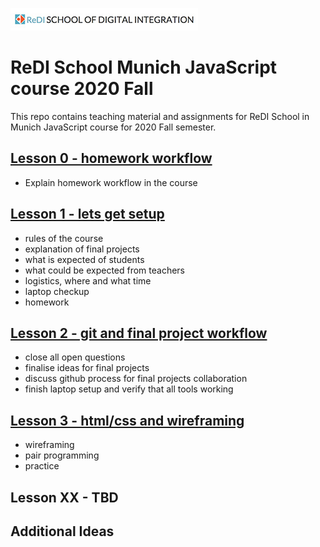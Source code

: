 ![ReDI](redi-school-logo.jpg)

# ReDI School Munich JavaScript course 2020 Fall

This repo contains teaching material and assignments for ReDI School in Munich JavaScript course for 2020 Fall semester.

## [Lesson 0 - homework workflow](https://mrtim.github.io/js-munich-2020-fall/lessons/0_workflow/homework_workflow)

- Explain homework workflow in the course

## [Lesson 1 - lets get setup](https://mrtim.github.io/js-munich-2020-fall/lessons/1_setup)

- rules of the course
- explanation of final projects
- what is expected of students
- what could be expected from teachers
- logistics, where and what time
- laptop checkup
- homework

## [Lesson 2 - git and final project workflow](https://mrtim.github.io/js-munich-2020-fall/lessons/2_git_and_workflow)

- close all open questions
- finalise ideas for final projects
- discuss github process for final projects collaboration
- finish laptop setup and verify that all tools working

## [Lesson 3 - html/css and wireframing](https://mrtim.github.io/js-munich-2020-fall/lessons/3_html_css)
- wireframing
- pair programming
- practice

## Lesson XX - TBD

## Additional Ideas
